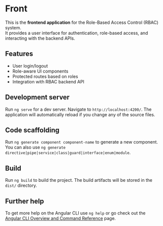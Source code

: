 # Front

This is the **frontend application** for the Role-Based Access Control (RBAC) system.  
It provides a user interface for authentication, role-based access, and interacting with the backend APIs.

## Features

- User login/logout
- Role-aware UI components
- Protected routes based on roles
- Integration with RBAC backend API

## Development server

Run `ng serve` for a dev server. Navigate to `http://localhost:4200/`. The application will automatically reload if you change any of the source files.

## Code scaffolding

Run `ng generate component component-name` to generate a new component. You can also use `ng generate directive|pipe|service|class|guard|interface|enum|module`.

## Build

Run `ng build` to build the project. The build artifacts will be stored in the `dist/` directory.



## Further help

To get more help on the Angular CLI use `ng help` or go check out the [Angular CLI Overview and Command Reference](https://angular.io/cli) page.
